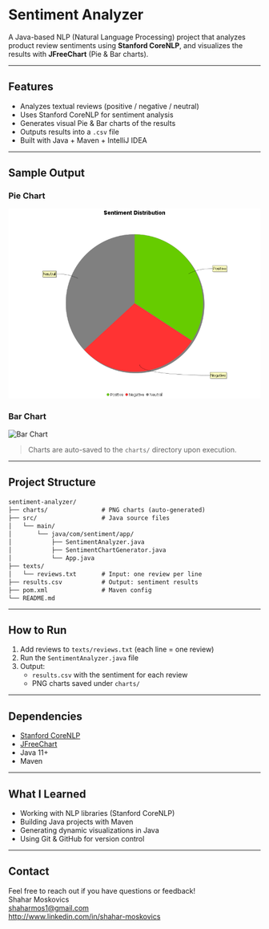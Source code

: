 #  Sentiment Analyzer

A Java-based NLP (Natural Language Processing) project that analyzes product review sentiments using **Stanford CoreNLP**, and visualizes the results with **JFreeChart** (Pie & Bar charts).

---

##  Features

-  Analyzes textual reviews (positive / negative / neutral)
-  Uses Stanford CoreNLP for sentiment analysis
-  Generates visual Pie & Bar charts of the results
-  Outputs results into a `.csv` file
-  Built with Java + Maven + IntelliJ IDEA

---

##  Sample Output

###  Pie Chart
![Pie Chart](sentiment_2025-03-24_18-36.png)

###  Bar Chart
![Bar Chart](charts/sentiment_bar_2025-03-24_18-36.png)

> Charts are auto-saved to the `charts/` directory upon execution.

---

##  Project Structure

```
sentiment-analyzer/
├── charts/               # PNG charts (auto-generated)
├── src/                  # Java source files
│   └── main/
│       └── java/com/sentiment/app/
│           ├── SentimentAnalyzer.java
│           ├── SentimentChartGenerator.java
│           └── App.java
├── texts/
│   └── reviews.txt       # Input: one review per line
├── results.csv           # Output: sentiment results
├── pom.xml               # Maven config
└── README.md
```

---

##  How to Run

1. Add reviews to `texts/reviews.txt` (each line = one review)
2. Run the `SentimentAnalyzer.java` file
3. Output:
   -  `results.csv` with the sentiment for each review
   -  PNG charts saved under `charts/`

---

##  Dependencies

- [Stanford CoreNLP](https://stanfordnlp.github.io/CoreNLP/)
- [JFreeChart](http://www.jfree.org/jfreechart/)
- Java 11+
- Maven

---

##  What I Learned

- Working with NLP libraries (Stanford CoreNLP)
- Building Java projects with Maven
- Generating dynamic visualizations in Java
- Using Git & GitHub for version control

---

##  Contact

Feel free to reach out if you have questions or feedback!  
Shahar Moskovics  
shaharmos1@gmail.com  
http://www.linkedin.com/in/shahar-moskovics
